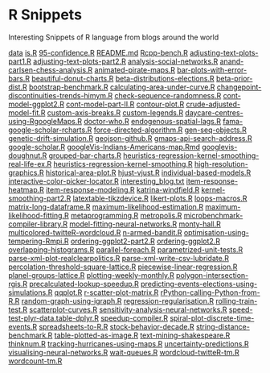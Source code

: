 R Snippets
==========

Interesting Snippets of R language from blogs around the world

[data][42]
[is.R][44]
[95-confidence.R][46]
[README.md][48]
[Rcpp-bench.R][50]
[adjusting-text-plots-part1.R][52]
[adjusting-text-plots-part2.R][54]
[analysis-social-networks.R][56]
[anand-carlsen-chess-analysis.R][58]
[animated-pirate-maps.R][60]
[bar-plots-with-error-bars.R][62]
[beautiful-donut-charts.R][64]
[beta-distributions-elections.R][66]
[beta-prior-dist.R][68]
[bootstrap-benchmark.R][70]
[calculating-area-under-curve.R][72]
[changepoint-discontinuities-trends-himym.R][74]
[check-sequence-randomness.R][76]
[cont-model-ggplot2.R][78]
[cont-model-part-II.R][80]
[contour-plot.R][82]
[crude-adjusted-model-fit.R][84]
[custom-axis-breaks.R][86]
[custom-legends.R][88]
[daycare-centres-using-RgoogleMaps.R][90]
[doctor-who.R][91]
[endogenous-spatial-lags.R][93]
[fama-google-scholar-rcharts.R][95]
[force-directed-algorithm.R][97]
[gen-seq-objects.R][99]
[genetic-drift-simulation.R][101]
[geojson-github.R][103]
[gmaps-api-search-address.R][105]
[google-scholar.R][107]
[googleVis-Indians-Americans-map.Rmd][109]
[googlevis-doughnut.R][111]
[grouped-bar-charts.R][113]
[heuristics-regression-kernel-smoothing-real-life-ex.R][115]
[heuristics-regression-kernel-smoothing.R][117]
[high-resolution-graphics.R][119]
[historical-area-plot.R][121]
[hjust-vjust.R][123]
[individual-based-models.R][124]
[interactive-color-picker-locator.R][126]
[interesting_blog.txt][128]
[item-response-heatmap.R][129]
[item-response-modeling.R][131]
[katrina-windfield.R][133]
[kernel-smoothing-part2.R][135]
[latextable-tikzdevice.R][137]
[likert-plots.R][139]
[loops-macros.R][141]
[matrix-long-dataframe.R][143]
[maximum-likelihood-estimation.R][145]
[maximum-likelihood-fitting.R][147]
[metaprogramming.R][149]
[metropolis.R][151]
[microbenchmark-compiler-library.R][153]
[model-fitting-neural-networks.R][154]
[monty-hall.R][156]
[multicolored-twitteR-wordcloud.R][158]
[n-armed-bandit.R][160]
[optimisation-using-tempering-Rmpi.R][162]
[ordering-ggplot2-part2.R][164]
[ordering-ggplot2.R][166]
[overlapping-histograms.R][168]
[parallel-foreach.R][170]
[parametrized-unit-tests.R][172]
[parse-xml-plot-realclearpolitics.R][174]
[parse-xml-write-csv-lubridate.R][176]
[percolation-threshold-square-lattice.R][178]
[piecewise-linear-regression.R][180]
[planel-groups-lattice.R][182]
[plotting-weekly-monthly.R][184]
[polygon-intersection-rgis.R][186]
[precalculated-lookup-speedup.R][188]
[predicting-events-elections-using-simulations.R][190]
[qqplot.R][192]
[r-scatter-plot-matrix.R][194]
[rPython-calling-Python-from-R.R][196]
[random-graph-using-igraph.R][198]
[regression-regularisation.R][200]
[rolling-train-test.R][202]
[scatterplot-curves.R][204]
[sensitivity-analysis-neural-networks.R][206]
[speed-test-plyr-data.table-dplyr.R][207]
[speedup-compiler.R][209]
[spiral-plot-discrete-time-events.R][211]
[spreadsheets-to-R.R][212]
[stock-behavior-decade.R][214]
[string-distance-benchmark.R][216]
[table-plotted-as-image.R][218]
[text-mining-shakespeare.R][220]
[thinknum.R][222]
[tracking-hurricanes-using-maps.R][224]
[uncertainty-predictions.R][226]
[visualising-neural-networks.R][228]
[wait-queues.R][229]
[wordcloud-twitteR-tm.R][231]
[wordcount-tm.R][233]




[39]: https://github.com/vikasgupta1812/rsnippets/commit/39d3dfb8deaaff3357e86c9fdf61cfc5e7fab305 "Added Twitter analysis/plots"
[40]: https://github.com/vikasgupta1812/rsnippets/tree/39d3dfb8deaaff3357e86c9fdf61cfc5e7fab305
[41]: https://github.com/ttps://assets-cdn.github.com/images/spinners/octocat-spinner-32.gif
[42]: https://github.com/vikasgupta1812/rsnippets/tree/master/data "data"
[43]: https://github.com/vikasgupta1812/rsnippets/commit/27073f55f312405bf879bbf90811bdab53c36b5f "NoSQL grouped bar chart data"
[44]: https://github.com/vikasgupta1812/rsnippets/tree/master/is.R "is.R"
[45]: https://github.com/vikasgupta1812/rsnippets/commit/bf450bc92424c08752d2d5410fc22fff6b2397b2 "Added DoInstall line"
[46]: https://github.com/vikasgupta1812/rsnippets/blob/master/95-confidence.R "95-confidence.R"
[47]: https://github.com/vikasgupta1812/rsnippets/commit/ad6deed5c2c03194a0957dc7461d7adbab6af043 "Added 95 % confidence inteval calcultion using R"
[48]: https://github.com/vikasgupta1812/rsnippets/blob/master/README.md "README.md"
[49]: https://github.com/vikasgupta1812/rsnippets/commit/498aa5853458e9693e7ac61fd0529cc0ac2f925f "Description of the repository"
[50]: https://github.com/vikasgupta1812/rsnippets/blob/master/Rcpp-bench.R "Rcpp-bench.R"
[51]: https://github.com/vikasgupta1812/rsnippets/commit/98807e052dc9437fb8b349467201ae799f3fdb4c "Added Auto-install and load library code"
[52]: https://github.com/vikasgupta1812/rsnippets/blob/master/adjusting-text-plots-part1.R "adjusting-text-plots-part1.R"
[53]: https://github.com/vikasgupta1812/rsnippets/commit/b0b87269142e7d4c225e4b2adabfcca0bafb7a02 "Adjusting Text plots text labels part 1"
[54]: https://github.com/vikasgupta1812/rsnippets/blob/master/adjusting-text-plots-part2.R "adjusting-text-plots-part2.R"
[55]: https://github.com/vikasgupta1812/rsnippets/commit/bc5936bede6fb04369d796bf0c9a2fc9fd92e7d5 "Adjusting Text plots text labels part 2"
[56]: https://github.com/vikasgupta1812/rsnippets/blob/master/analysis-social-networks.R "analysis-social-networks.R"
[57]: https://github.com/vikasgupta1812/rsnippets/commit/c5a4b3d4665ea2a9474165db3eb48c5659eba846 "Social network analysis example"
[58]: https://github.com/vikasgupta1812/rsnippets/blob/master/anand-carlsen-chess-analysis.R "anand-carlsen-chess-analysis.R"
[59]: https://github.com/vikasgupta1812/rsnippets/commit/398845f404640ae2226b22abca1fa11ec7f5c7d2 "Anand Carlen match up chess analysis"
[60]: https://github.com/vikasgupta1812/rsnippets/blob/master/animated-pirate-maps.R "animated-pirate-maps.R"
[61]: https://github.com/vikasgupta1812/rsnippets/commit/152af468cc772e271ebd85fe946e68ac7855a1e6 "Animated pirate attacks with maps"
[62]: https://github.com/vikasgupta1812/rsnippets/blob/master/bar-plots-with-error-bars.R "bar-plots-with-error-bars.R"
[63]: https://github.com/vikasgupta1812/rsnippets/commit/f6eb4424f132e66f338bcdfb1f3e4b04c226f74a "Bar plots with error bars"
[64]: https://github.com/vikasgupta1812/rsnippets/blob/master/beautiful-donut-charts.R "beautiful-donut-charts.R"
[65]: https://github.com/vikasgupta1812/rsnippets/commit/157e99d4130979d3afe1b99c69d8555f180865ac "Beautiful Donut Charts"
[66]: https://github.com/vikasgupta1812/rsnippets/blob/master/beta-distributions-elections.R "beta-distributions-elections.R"
[67]: https://github.com/vikasgupta1812/rsnippets/commit/96aeecad3b201e5fa2476ac5060d59f78cb313f1 "Beta Distributions and Elections"
[68]: https://github.com/vikasgupta1812/rsnippets/blob/master/beta-prior-dist.R "beta-prior-dist.R"
[69]: https://github.com/vikasgupta1812/rsnippets/commit/35200b9d9cc25933bfbab685fe478389512593bd "Example of Beta prior distributions"
[70]: https://github.com/vikasgupta1812/rsnippets/blob/master/bootstrap-benchmark.R "bootstrap-benchmark.R"
[71]: https://github.com/vikasgupta1812/rsnippets/commit/afdb6b3d0aa68a611cafe06ed3004ad7b0f6b00c "Bootstrap Benchmark in R"
[72]: https://github.com/vikasgupta1812/rsnippets/blob/master/calculating-area-under-curve.R "calculating-area-under-curve.R"
[73]: https://github.com/vikasgupta1812/rsnippets/commit/75e451127af353963e9be61eb22c28ecbf68a979 "calculating area under curve"
[74]: https://github.com/vikasgupta1812/rsnippets/blob/master/changepoint-discontinuities-trends-himym.R "changepoint-discontinuities-trends-himym.R"
[75]: https://github.com/vikasgupta1812/rsnippets/commit/d104e998bf7e56ee4b4a213e1cb0a94f7e05468a "Using Changepoint to find sudden drops in trends"
[76]: https://github.com/vikasgupta1812/rsnippets/blob/master/check-sequence-randomness.R "check-sequence-randomness.R"
[77]: https://github.com/vikasgupta1812/rsnippets/commit/8d42c7bc0dd91cc8d5be79cbf4c9727359d7e993 "Checking sequences of results for randomness"
[78]: https://github.com/vikasgupta1812/rsnippets/blob/master/cont-model-ggplot2.R "cont-model-ggplot2.R"
[79]: https://github.com/vikasgupta1812/rsnippets/commit/a08e1822f14520e023a401444b4262ace5563d43 "Cont Model and ggplot2"
[80]: https://github.com/vikasgupta1812/rsnippets/blob/master/cont-model-part-II.R "cont-model-part-II.R"
[81]: https://github.com/vikasgupta1812/rsnippets/commit/12f5d5bfe3282156f70c459a2ec46b342151bb0c "Cont Model part II"
[82]: https://github.com/vikasgupta1812/rsnippets/blob/master/contour-plot.R "contour-plot.R"
[83]: https://github.com/vikasgupta1812/rsnippets/commit/473de7b0a12970ce59765947e7ec1fcae1fc11e7 "Contour plot of linear predictor"
[84]: https://github.com/vikasgupta1812/rsnippets/blob/master/crude-adjusted-model-fit.R "crude-adjusted-model-fit.R"
[85]: https://github.com/vikasgupta1812/rsnippets/commit/c0f8c89884862b2ff9f0a92bda8c2e6d6f761e4f "Crude and adjusted mdoel fit"
[86]: https://github.com/vikasgupta1812/rsnippets/blob/master/custom-axis-breaks.R "custom-axis-breaks.R"
[87]: https://github.com/vikasgupta1812/rsnippets/commit/4be76469ac589b3ab9f1a3adbd9aa0cf27efec25 "Custom Axis breaks"
[88]: https://github.com/vikasgupta1812/rsnippets/blob/master/custom-legends.R "custom-legends.R"
[89]: https://github.com/vikasgupta1812/rsnippets/commit/4fb573a3c982a99b4d0def3353fccd12b57ae949 "Custom legends in R"
[90]: https://github.com/vikasgupta1812/rsnippets/blob/master/daycare-centres-using-RgoogleMaps.R "daycare-centres-using-RgoogleMaps.R"
[91]: https://github.com/vikasgupta1812/rsnippets/blob/master/doctor-who.R "doctor-who.R"
[92]: https://github.com/vikasgupta1812/rsnippets/commit/aac0e84c23e907dc76eb854a0484f6081cd0e533 "Plot of Doctor Who incarnations"
[93]: https://github.com/vikasgupta1812/rsnippets/blob/master/endogenous-spatial-lags.R "endogenous-spatial-lags.R"
[94]: https://github.com/vikasgupta1812/rsnippets/commit/064cf863227cf6fa403ae05a30bc48926cdf38a9 "endogenous spatial lags in linear regressions"
[95]: https://github.com/vikasgupta1812/rsnippets/blob/master/fama-google-scholar-rcharts.R "fama-google-scholar-rcharts.R"
[96]: https://github.com/vikasgupta1812/rsnippets/commit/0fd3243c7fda94f9984c6b85aa29f067db9f482b "Plotting Eugene Fam's career using google scholar and rcharts"
[97]: https://github.com/vikasgupta1812/rsnippets/blob/master/force-directed-algorithm.R "force-directed-algorithm.R"
[98]: https://github.com/vikasgupta1812/rsnippets/commit/f1f13a7a4bc48f3a990bf6e621f8fddb2aa239c1 "Force Directed algorithm animation"
[99]: https://github.com/vikasgupta1812/rsnippets/blob/master/gen-seq-objects.R "gen-seq-objects.R"
[100]: https://github.com/vikasgupta1812/rsnippets/commit/2ad1bebc2cc23fc5eb2f7c830489aaddf7dc530a "Generate and retrieve sequence of objects"
[101]: https://github.com/vikasgupta1812/rsnippets/blob/master/genetic-drift-simulation.R "genetic-drift-simulation.R"
[102]: https://github.com/vikasgupta1812/rsnippets/commit/253a5bf86527ac0ef122e04d2a8c93e12cb6fc06 "Genetic Drift Simulation"
[103]: https://github.com/vikasgupta1812/rsnippets/blob/master/geojson-github.R "geojson-github.R"
[104]: https://github.com/vikasgupta1812/rsnippets/commit/0a6c08d004eb2fe3c6a6752e8fd4688a89289b10 "Rendering maps on github using R and GeoJSON"
[105]: https://github.com/vikasgupta1812/rsnippets/blob/master/gmaps-api-search-address.R "gmaps-api-search-address.R"
[106]: https://github.com/vikasgupta1812/rsnippets/commit/9ce05ef7d873736883be05975b0b2d2e624bf672 "Example to use Google Maps API with R"
[107]: https://github.com/vikasgupta1812/rsnippets/blob/master/google-scholar.R "google-scholar.R"
[108]: https://github.com/vikasgupta1812/rsnippets/commit/35a8b3bd9ef7f4b9cf6ff8bedf90d9b2660535a7 "Usage of Google Scholar"
[109]: https://github.com/vikasgupta1812/rsnippets/blob/master/googleVis-Indians-Americans-map.Rmd "googleVis-Indians-Americans-map.Rmd"
[110]: https://github.com/vikasgupta1812/rsnippets/commit/c78b775296f7088dcd37736258419af2242b57bd "Googlevis Map visualisation"
[111]: https://github.com/vikasgupta1812/rsnippets/blob/master/googlevis-doughnut.R "googlevis-doughnut.R"
[112]: https://github.com/vikasgupta1812/rsnippets/commit/463766c0253bd6f076c19a5ce8b457a72d55e1a4 "Googlevis doughnut chart example"
[113]: https://github.com/vikasgupta1812/rsnippets/blob/master/grouped-bar-charts.R "grouped-bar-charts.R"
[114]: https://github.com/vikasgupta1812/rsnippets/commit/5134ab4a0436eab47ddd52650887ed034f19c15d "Grouped bar chart in R"
[115]: https://github.com/vikasgupta1812/rsnippets/blob/master/heuristics-regression-kernel-smoothing-real-life-ex.R "heuristics-regression-kernel-smoothing-real-life-ex.R"
[116]: https://github.com/vikasgupta1812/rsnippets/commit/f6c77532464b752c06600533ddd6d71ab24a85d3 "Real Life Example of using kernel smoothing and local regression"
[117]: https://github.com/vikasgupta1812/rsnippets/blob/master/heuristics-regression-kernel-smoothing.R "heuristics-regression-kernel-smoothing.R"
[118]: https://github.com/vikasgupta1812/rsnippets/commit/804a85350c7402b66c9ea79e870b75d62ee41be6 "Example of using kernel smoothing"
[119]: https://github.com/vikasgupta1812/rsnippets/blob/master/high-resolution-graphics.R "high-resolution-graphics.R"
[120]: https://github.com/vikasgupta1812/rsnippets/commit/7ea441c78cff5c9a12493ef267f5618a6025afef "High Resolution Graphics in R"
[121]: https://github.com/vikasgupta1812/rsnippets/blob/master/historical-area-plot.R "historical-area-plot.R"
[122]: https://github.com/vikasgupta1812/rsnippets/commit/4a7bfd5f008efef0ad7540387859a197aa8af87a "Historical Area plot examples"
[123]: https://github.com/vikasgupta1812/rsnippets/blob/master/hjust-vjust.R "hjust-vjust.R"
[124]: https://github.com/vikasgupta1812/rsnippets/blob/master/individual-based-models.R "individual-based-models.R"
[125]: https://github.com/vikasgupta1812/rsnippets/commit/add53b3951f7dbe11da424be8d88c980e7686d6f "Individual based models in R"
[126]: https://github.com/vikasgupta1812/rsnippets/blob/master/interactive-color-picker-locator.R "interactive-color-picker-locator.R"
[127]: https://github.com/vikasgupta1812/rsnippets/commit/fed48b557bee6772c7d1f88c0b8ca228df896795 "Interactive color picker using locator"
[128]: https://github.com/vikasgupta1812/rsnippets/blob/master/interesting_blog.txt "interesting_blog.txt"
[129]: https://github.com/vikasgupta1812/rsnippets/blob/master/item-response-heatmap.R "item-response-heatmap.R"
[130]: https://github.com/vikasgupta1812/rsnippets/commit/0aaa8c453866c8a57d77de4a33d0d0141bceea33 "Corrected typo"
[131]: https://github.com/vikasgupta1812/rsnippets/blob/master/item-response-modeling.R "item-response-modeling.R"
[132]: https://github.com/vikasgupta1812/rsnippets/commit/6c54feb09403566d7edd3ce1a65cbb9726336eeb "Added gplots"
[133]: https://github.com/vikasgupta1812/rsnippets/blob/master/katrina-windfield.R "katrina-windfield.R"
[134]: https://github.com/vikasgupta1812/rsnippets/commit/08e365f8040fad484aee108d35b0001374123361 "Katrina Windfield maxima calculation"
[135]: https://github.com/vikasgupta1812/rsnippets/blob/master/kernel-smoothing-part2.R "kernel-smoothing-part2.R"
[136]: https://github.com/vikasgupta1812/rsnippets/commit/9e16e8f46d4bf339b575526496fdb8d904ef3e44 "Added library install code"
[137]: https://github.com/vikasgupta1812/rsnippets/blob/master/latextable-tikzdevice.R "latextable-tikzdevice.R"
[138]: https://github.com/vikasgupta1812/rsnippets/commit/43a1fbdc97cba3aa14af55090bf9052200d66f95 "Added standard library install block"
[139]: https://github.com/vikasgupta1812/rsnippets/blob/master/likert-plots.R "likert-plots.R"
[140]: https://github.com/vikasgupta1812/rsnippets/commit/20c6a09bad02d09245201d1429bf86de8c8c7da8 "Likert Plots"
[141]: https://github.com/vikasgupta1812/rsnippets/blob/master/loops-macros.R "loops-macros.R"
[142]: https://github.com/vikasgupta1812/rsnippets/commit/83cf2675f83b79f1ff8252c14a8d99c983e34221 "Looping over R Data Structures"
[143]: https://github.com/vikasgupta1812/rsnippets/blob/master/matrix-long-dataframe.R "matrix-long-dataframe.R"
[144]: https://github.com/vikasgupta1812/rsnippets/commit/a0fd877db77237a4fee2f1c31ffcc4d0f113898a "Matrix to long dataframe"
[145]: https://github.com/vikasgupta1812/rsnippets/blob/master/maximum-likelihood-estimation.R "maximum-likelihood-estimation.R"
[146]: https://github.com/vikasgupta1812/rsnippets/commit/715c6748e738566d681e8a2945aaa6b17ed0cee7 "Maximum Likelihood Estimation"
[147]: https://github.com/vikasgupta1812/rsnippets/blob/master/maximum-likelihood-fitting.R "maximum-likelihood-fitting.R"
[148]: https://github.com/vikasgupta1812/rsnippets/commit/0da072aee163e7c033c8770a5aad080f351f5ebe "maximum likelihood fitting"
[149]: https://github.com/vikasgupta1812/rsnippets/blob/master/metaprogramming.R "metaprogramming.R"
[150]: https://github.com/vikasgupta1812/rsnippets/commit/5a5bc577b77fd43dff452daf33af16e051762d9b "Generating function using metaprogramming"
[151]: https://github.com/vikasgupta1812/rsnippets/blob/master/metropolis.R "metropolis.R"
[152]: https://github.com/vikasgupta1812/rsnippets/commit/13fe2bab65edb45e16ce6c91f30fa292e0904827 "Simulation and graphical depiction of the Metropolis Algorithm"
[153]: https://github.com/vikasgupta1812/rsnippets/blob/master/microbenchmark-compiler-library.R "microbenchmark-compiler-library.R"
[154]: https://github.com/vikasgupta1812/rsnippets/blob/master/model-fitting-neural-networks.R "model-fitting-neural-networks.R"
[155]: https://github.com/vikasgupta1812/rsnippets/commit/e6470af9f4f665ada3e0ae3ff665645307282643 "Model fitting"
[156]: https://github.com/vikasgupta1812/rsnippets/blob/master/monty-hall.R "monty-hall.R"
[157]: https://github.com/vikasgupta1812/rsnippets/commit/4623256065f8f9261a7c0e52383831fd04118987 "Simulation of Monty Hall Problem"
[158]: https://github.com/vikasgupta1812/rsnippets/blob/master/multicolored-twitteR-wordcloud.R "multicolored-twitteR-wordcloud.R"
[159]: https://github.com/vikasgupta1812/rsnippets/commit/37794d2b14592ca0433a4ecc66c26c3a97d38b8a "Multicolored twitteR cloud using RColorBrewer and tm"
[160]: https://github.com/vikasgupta1812/rsnippets/blob/master/n-armed-bandit.R "n-armed-bandit.R"
[161]: https://github.com/vikasgupta1812/rsnippets/commit/693065a234d4331f1c1ccafb82f174e5d08feb2c "Simulation of n-armed bandit"
[162]: https://github.com/vikasgupta1812/rsnippets/blob/master/optimisation-using-tempering-Rmpi.R "optimisation-using-tempering-Rmpi.R"
[163]: https://github.com/vikasgupta1812/rsnippets/commit/247530974e3fe8a8051a1dfb60009c99a457f813 "Stochastic Optimization in R by Parallel Tempering"
[164]: https://github.com/vikasgupta1812/rsnippets/blob/master/ordering-ggplot2-part2.R "ordering-ggplot2-part2.R"
[165]: https://github.com/vikasgupta1812/rsnippets/commit/20881ca1fc7c7cbc18a0a7bf801bfc7852fd83ec "Ordering ggplot2 part2"
[166]: https://github.com/vikasgupta1812/rsnippets/blob/master/ordering-ggplot2.R "ordering-ggplot2.R"
[167]: https://github.com/vikasgupta1812/rsnippets/commit/c3bb0ae70551623996ff6997fd0543df8ebfa60a "Corrected typo"
[168]: https://github.com/vikasgupta1812/rsnippets/blob/master/overlapping-histograms.R "overlapping-histograms.R"
[169]: https://github.com/vikasgupta1812/rsnippets/commit/28a9575c9bd9077b9ac0d9fac2a206a1b21dc259 "Overlapping Histograms in R"
[170]: https://github.com/vikasgupta1812/rsnippets/blob/master/parallel-foreach.R "parallel-foreach.R"
[171]: https://github.com/vikasgupta1812/rsnippets/commit/a0dce7134dcdb3cff3cd10d918f1490a34a9156e "Parallelisig R usig foreach/doSNOW"
[172]: https://github.com/vikasgupta1812/rsnippets/blob/master/parametrized-unit-tests.R "parametrized-unit-tests.R"
[173]: https://github.com/vikasgupta1812/rsnippets/commit/299bdaed291e7800fa9dbdfd566cae3417f60afc "Parametrized Unit tests"
[174]: https://github.com/vikasgupta1812/rsnippets/blob/master/parse-xml-plot-realclearpolitics.R "parse-xml-plot-realclearpolitics.R"
[175]: https://github.com/vikasgupta1812/rsnippets/commit/2609de05d508b9c25eb521c27011ea6cd785a252 "Parse XML and plot data with faux axis"
[176]: https://github.com/vikasgupta1812/rsnippets/blob/master/parse-xml-write-csv-lubridate.R "parse-xml-write-csv-lubridate.R"
[177]: https://github.com/vikasgupta1812/rsnippets/commit/3889774cdcb377de838c383c8e2930aab2224531 "Parse XML, extract dates using lubridate and write csv"
[178]: https://github.com/vikasgupta1812/rsnippets/blob/master/percolation-threshold-square-lattice.R "percolation-threshold-square-lattice.R"
[179]: https://github.com/vikasgupta1812/rsnippets/commit/9b053b76faa1ea67ed7c83fc2372032fcfcfef9a "Percolation Threshold in a square lattice"
[180]: https://github.com/vikasgupta1812/rsnippets/blob/master/piecewise-linear-regression.R "piecewise-linear-regression.R"
[181]: https://github.com/vikasgupta1812/rsnippets/commit/bf58a60aac4e229425b80b07f9c335cd3e0d3ba7 "Piecewise Linear Regression"
[182]: https://github.com/vikasgupta1812/rsnippets/blob/master/planel-groups-lattice.R "planel-groups-lattice.R"
[183]: https://github.com/vikasgupta1812/rsnippets/commit/fadd94badce258dc653f5b9cca084d7ba2c6814c "Planel Groups in lattice"
[184]: https://github.com/vikasgupta1812/rsnippets/blob/master/plotting-weekly-monthly.R "plotting-weekly-monthly.R"
[185]: https://github.com/vikasgupta1812/rsnippets/commit/c269ee617fb1a80dff18612f19d4762c371642f3 "Plotting weekly/monthly totals"
[186]: https://github.com/vikasgupta1812/rsnippets/blob/master/polygon-intersection-rgis.R "polygon-intersection-rgis.R"
[187]: https://github.com/vikasgupta1812/rsnippets/commit/8aea9d77b872f489094ed974d166634e10e8ad2b "Polygon intersection using RGIS"
[188]: https://github.com/vikasgupta1812/rsnippets/blob/master/precalculated-lookup-speedup.R "precalculated-lookup-speedup.R"
[189]: https://github.com/vikasgupta1812/rsnippets/commit/d550c647d38185e3f8e9db49ad6ef0cc11b59cdb "Precalculated Lookup speedup"
[190]: https://github.com/vikasgupta1812/rsnippets/blob/master/predicting-events-elections-using-simulations.R "predicting-events-elections-using-simulations.R"
[191]: https://github.com/vikasgupta1812/rsnippets/commit/136ce719474b94d56106a00e5db3bb9bfdd6c9fc "Predicting events using simulations"
[192]: https://github.com/vikasgupta1812/rsnippets/blob/master/qqplot.R "qqplot.R"
[193]: https://github.com/vikasgupta1812/rsnippets/commit/d99a01c7cfa2e23f019437f5d8dfc178ab5e757b "Example of using a QQplot to compare distributions"
[194]: https://github.com/vikasgupta1812/rsnippets/blob/master/r-scatter-plot-matrix.R "r-scatter-plot-matrix.R"
[195]: https://github.com/vikasgupta1812/rsnippets/commit/141b615754bada883361bf8f4d723724042f153b "R Scatter plot with correlation"
[196]: https://github.com/vikasgupta1812/rsnippets/blob/master/rPython-calling-Python-from-R.R "rPython-calling-Python-from-R.R"
[197]: https://github.com/vikasgupta1812/rsnippets/commit/b57e5f589471cb26e125196566bb83730e81d4cb "Calling oython function and datastructures from R"
[198]: https://github.com/vikasgupta1812/rsnippets/blob/master/random-graph-using-igraph.R "random-graph-using-igraph.R"
[199]: https://github.com/vikasgupta1812/rsnippets/commit/79d647b92081678aab6c25e038f80e9cae87a510 "Random graph animation using igraph"
[200]: https://github.com/vikasgupta1812/rsnippets/blob/master/regression-regularisation.R "regression-regularisation.R"
[201]: https://github.com/vikasgupta1812/rsnippets/commit/1c209a925fb51387513741bb0dd487f86acc0bb9 "Regression Regularisation example"
[202]: https://github.com/vikasgupta1812/rsnippets/blob/master/rolling-train-test.R "rolling-train-test.R"
[203]: https://github.com/vikasgupta1812/rsnippets/commit/0b67256e95b7ccc90db83cbc4f257630234864f7 "Added library install code"
[204]: https://github.com/vikasgupta1812/rsnippets/blob/master/scatterplot-curves.R "scatterplot-curves.R"
[205]: https://github.com/vikasgupta1812/rsnippets/commit/dbccb78b0ba10a9934ec1499034355fcd947d778 "Scatterplot and smoothing"
[206]: https://github.com/vikasgupta1812/rsnippets/blob/master/sensitivity-analysis-neural-networks.R "sensitivity-analysis-neural-networks.R"
[207]: https://github.com/vikasgupta1812/rsnippets/blob/master/speed-test-plyr-data.table-dplyr.R "speed-test-plyr-data.table-dplyr.R"
[208]: https://github.com/vikasgupta1812/rsnippets/commit/e6157fe00fb11d1b6eb578787d95a7209f1e1159 "Speedtest of plyr, data.table and dplyr"
[209]: https://github.com/vikasgupta1812/rsnippets/blob/master/speedup-compiler.R "speedup-compiler.R"
[210]: https://github.com/vikasgupta1812/rsnippets/commit/88a1762c44a91e1fa644d8a08daa8b4bbbc7f9c5 "Speedup using compiler package"
[211]: https://github.com/vikasgupta1812/rsnippets/blob/master/spiral-plot-discrete-time-events.R "spiral-plot-discrete-time-events.R"
[212]: https://github.com/vikasgupta1812/rsnippets/blob/master/spreadsheets-to-R.R "spreadsheets-to-R.R"
[213]: https://github.com/vikasgupta1812/rsnippets/commit/cc4df18421682171b37f222427e183bbfef1314e "Spreadsheets to R. Basic R commands"
[214]: https://github.com/vikasgupta1812/rsnippets/blob/master/stock-behavior-decade.R "stock-behavior-decade.R"
[215]: https://github.com/vikasgupta1812/rsnippets/commit/36dfc97acf76e0fa1dc16a484d3065561069c73f "Stock Behavior by decade"
[216]: https://github.com/vikasgupta1812/rsnippets/blob/master/string-distance-benchmark.R "string-distance-benchmark.R"
[217]: https://github.com/vikasgupta1812/rsnippets/commit/5188211166aff906e0301018a22abe67473f8dc0 "String Distance Algorithms benchmark"
[218]: https://github.com/vikasgupta1812/rsnippets/blob/master/table-plotted-as-image.R "table-plotted-as-image.R"
[219]: https://github.com/vikasgupta1812/rsnippets/commit/80875cea0f3eaf5068809834a336fe41de44ce04 "table plotted as image in R"
[220]: https://github.com/vikasgupta1812/rsnippets/blob/master/text-mining-shakespeare.R "text-mining-shakespeare.R"
[221]: https://github.com/vikasgupta1812/rsnippets/commit/67a1d089e5a1ee01f7aacfe877d6901bc861ac61 "Added slam library"
[222]: https://github.com/vikasgupta1812/rsnippets/blob/master/thinknum.R "thinknum.R"
[223]: https://github.com/vikasgupta1812/rsnippets/commit/374a19f53ef19e0d7a4933f9b757ffb1f90a2a19 "Added ggplot2 plot"
[224]: https://github.com/vikasgupta1812/rsnippets/blob/master/tracking-hurricanes-using-maps.R "tracking-hurricanes-using-maps.R"
[225]: https://github.com/vikasgupta1812/rsnippets/commit/aaa2b9fdf9cd10c1e02c46359b3240ee829016ac "Tracking Hurricanes using maps"
[226]: https://github.com/vikasgupta1812/rsnippets/blob/master/uncertainty-predictions.R "uncertainty-predictions.R"
[227]: https://github.com/vikasgupta1812/rsnippets/commit/4680cf527eaa87fffad6ca179611f4bcc68268f0 "Removed extra libraries"
[228]: https://github.com/vikasgupta1812/rsnippets/blob/master/visualising-neural-networks.R "visualising-neural-networks.R"
[229]: https://github.com/vikasgupta1812/rsnippets/blob/master/wait-queues.R "wait-queues.R"
[230]: https://github.com/vikasgupta1812/rsnippets/commit/801fc6b4b61d34bafbacd28ec645a823fd6ba31a "Wait in one line or multiple lines"
[231]: https://github.com/vikasgupta1812/rsnippets/blob/master/wordcloud-twitteR-tm.R "wordcloud-twitteR-tm.R"
[232]: https://github.com/vikasgupta1812/rsnippets/commit/97745e54dba588647e88be5a0bc7b735056489a7 "Wordcloud example using twitteR and tm"
[233]: https://github.com/vikasgupta1812/rsnippets/blob/master/wordcount-tm.R "wordcount-tm.R"
[234]: https://github.com/vikasgupta1812/rsnippets/commit/f3da357e014caf15cfcefaaeb88fb4066b3c4b2b "Added install code"